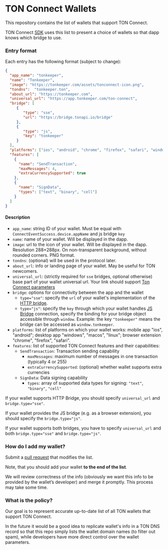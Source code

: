 # TON Connect Wallets

This repository contains the list of wallets that support TON Connect.

TON Connect [SDK](https://github.com/ton-connect/sdk) uses this list to present a choice of wallets so that dapp knows which bridge to use.

### Entry format

Each entry has the following format (subject to change):

```json
{
  "app_name": "tonkeeper",
  "name": "Tonkeeper",
  "image": "https://tonkeeper.com/assets/tonconnect-icon.png",
  "tondns":  "tonkeeper.ton",
  "about_url": "https://tonkeeper.com",
  "universal_url": "https://app.tonkeeper.com/ton-connect",
  "bridge": [ 
     {
        "type": "sse",
        "url": "https://bridge.tonapi.io/bridge"
     },
     {
        "type": "js",
        "key": "tonkeeper"
     }
  ],
  "platforms": ["ios", "android", "chrome", "firefox", "safari", "windows", "macos", "linux"],
  "features": [
    {
      "name": "SendTransaction",
      "maxMessages": 4,
      "extraCurrencySupported": true
    },
    {
      "name": "SignData",
      "types": ["text", "binary", "cell"]
    }
  ]
}
```

#### Description
- `app_name`: string ID of your wallet. Must be equal with `ConnectEventSuccess.device.appName` and js bridge `key`
- `name`: name of your wallet. Will be displayed in the dapp.
- `image`: url to the icon of your wallet. Will be displayed in the dapp. Resolution 288×288px. On non-transparent background, without rounded corners. PNG format.
- `tondns`: (optional) will be used in the protocol later.
- `about_url`: info or landing page of your wallet. May be useful for TON newcomers.
- `universal_url`: (strictly required for `sse` bridges, optional otherwise) base part of your wallet universal url. Your link should support [Ton Connect parameters](https://github.com/ton-connect/docs/blob/main/bridge.md#universal-link)
- `bridge`: options for connectivity between the app and the wallet
    - `type="sse"`: specify the `url` of your wallet's implementation of the [HTTP bridge](https://github.com/ton-connect/docs/blob/main/bridge.md#http-bridge).
    - `type="js"`: specify the `key` through which your wallet handles [JS Bridge](https://github.com/ton-connect/docs/blob/main/bridge.md#js-bridge) connection, specify the binding for your bridge object accessible through `window`. Example: the key `"tonkeeper"` means the bridge can be accessed as `window.tonkeeper`.
- `platforms`: list of platforms on which your wallet works: mobile app "ios", "android"; desktop app "windows", "macos", "linux"; browser extension "chrome", "firefox", "safari".
- `features`: list of supported TON Connect features and their capabilities:
    - `SendTransaction`: Transaction sending capability
        - `maxMessages`: maximum number of messages in one transaction (typically 4 or 255)
        - `extraCurrencySupported`: (optional) whether wallet supports extra currencies
    - `SignData`: Data signing capability  
        - `types`: array of supported data types for signing: `"text"`, `"binary"`, `"cell"`

If your wallet supports HTTP Bridge, you should specify `universal_url` and `bridge.type="sse"`.

If your wallet provides the JS bridge (e.g. as a browser extension), you should specify the `bridge.type="js"`.

If your wallet supports both bridges, you have to specify `universal_url` and both `bridge.type="sse"` and `bridge.type="js"`.

### How do I add my wallet?

Submit a [pull request](https://github.com/ton-connect/wallets-list/pulls) that modifies the list.

Note, that you should add your wallet **to the end of the list**.

We will review correctness of the info (obviously we want this info to be provided by the wallet’s developer) and merge it promptly.
This process may take some time.

### What is the policy?

Our goal is to represent accurate up-to-date list of all TON wallets that support TON Connect.

In the future it would be a good idea to replicate wallet's info in a TON DNS record so that this repo simply lists the wallet domain names (to filter out spam), while developers have more direct control over the wallet parameters.
